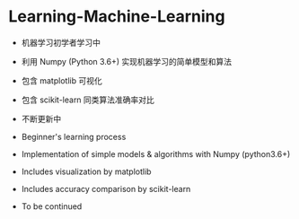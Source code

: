 # Learning-Machine-Learning
- 机器学习初学者学习中
- 利用 Numpy (Python 3.6+) 实现机器学习的简单模型和算法
- 包含 matplotlib 可视化
- 包含 scikit-learn 同类算法准确率对比
- 不断更新中

- Beginner's learning process
- Implementation of simple models & algorithms with Numpy (python3.6+)
- Includes visualization by matplotlib
- Includes accuracy comparison by scikit-learn
- To be continued
